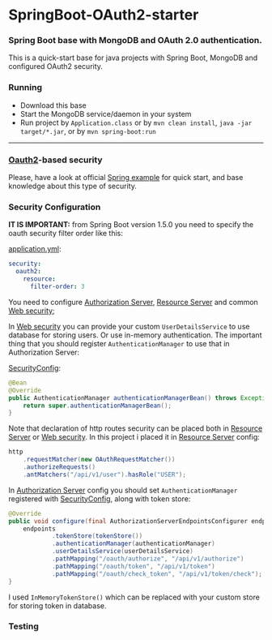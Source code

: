 # SpringBoot-OAuth2-starter
### Spring Boot base with MongoDB and OAuth 2.0 authentication.
This is a quick-start base for java projects with Spring Boot, MongoDB and configured OAuth2 security.
### Running
* Download this base
* Start the MongoDB service/daemon in your system 
* Run project by `Application.class` or by `mvn clean install`, `java -jar target/*.jar`, or by `mvn spring-boot:run`

---
### [Oauth2](https://oauth.net/2/)-based security

Please, have a look at official [Spring example](http://projects.spring.io/spring-security-oauth/docs/oauth2.html) for
quick start, and base knowledge about this type of security. 

### Security Configuration

**IT IS IMPORTANT:** from Spring Boot version 1.5.0 you need to specify the oauth security filter order like this:

[application.yml]():

```yaml
security:
  oauth2:
    resource:
      filter-order: 3
```

You need to configure [Authorization Server](), [Resource Server]() and common [Web security]();

In [Web security]() you can provide your custom `UserDetailsService` to use database for storing users. Or use in-memory authentication.
The important thing that you should register `AuthenticationManager` to use that in Authorization Server:

[SecurityConfig]():

```java
@Bean
@Override
public AuthenticationManager authenticationManagerBean() throws Exception {
    return super.authenticationManagerBean();
}
```

Note that declaration of http routes security can be placed both in [Resource Server]() or [Web security](). In this project 
i placed it in [Resource Server]() config:

```java
http
    .requestMatcher(new OAuthRequestMatcher())
    .authorizeRequests()
    .antMatchers("/api/v1/user").hasRole("USER");
```

In [Authorization Server]() config you should set `AuthenticationManager` registered with [SecurityConfig](), along with token store:

```java
@Override
public void configure(final AuthorizationServerEndpointsConfigurer endpoints) throws Exception {
    endpoints
            .tokenStore(tokenStore())
            .authenticationManager(authenticationManager)
            .userDetailsService(userDetailsService)
            .pathMapping("/oauth/authorize", "/api/v1/authorize")
            .pathMapping("/oauth/token", "/api/v1/token")
            .pathMapping("/oauth/сheck_token", "/api/v1/token/check");
}
```

I used `InMemoryTokenStore()` which can be replaced with your custom store for storing token in database.

### Testing

